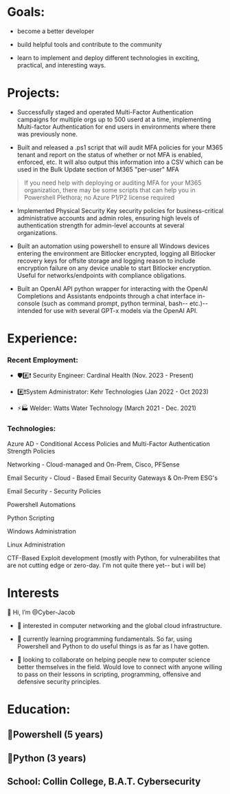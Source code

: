 <h1>Goals:</h1>

- become a better developer

- build helpful tools and contribute to the community

- learn to implement and deploy different technologies in exciting, practical, and interesting ways.

<h1>Projects:</h1>

- Successfully staged and operated Multi-Factor Authentication campaigns for multiple orgs up to 500 userd at a time, implementing Multi-factor Authentication for end users in environments where there was previously none.

- Built and released a .ps1 script that will audit MFA policies for your M365 tenant and report on the status of whether or not MFA is enabled, enforced, etc. It will also output this information into a CSV which can be used in the Bulk Update section of M365 "per-user" MFA 
> If you need help with deploying or auditing MFA for your M365 organization, there may be some scripts that can help you in Powershell Plethora; no Azure P1/P2 license required

- Implemented Physical Security Key security policies for business-critical administrative accounts and admin roles, ensuring high levels of authentication strength for admin-level accounts at several organizations.

- Built an automation using powershell to ensure all Windows devices entering the environment are Bitlocker encrypted, logging all Bitlocker recovery keys for offsite storage and logging reason to include encryption failure on any device unable to start Bitlocker encryption. Useful for networks/endpoints with compliance obligations.

- Built an OpenAI API python wrapper for interacting with the OpenAI Completions and Assistants endpoints through a chat interface in-console (such as command prompt, python terminal, bash-- etc.)-- intended for use with several GPT-x models via the OpenAI API.

<h1>Experience:</h1>

<h3>Recent Employment:</h3>

- 🛡️#️⃣❗ Security Engineer: Cardinal Health (Nov. 2023 - Present)

- #️⃣❗System Administrator: Kehr Technologies (Jan 2022 - Oct 2023)

- ⚡🏭 Welder: Watts Water Technology (March 2021 - Dec. 2021)


<h3>Technologies:</h3>

Azure AD - Conditional Access Policies and Multi-Factor Authentication Strength Policies

Networking - Cloud-managed and On-Prem, Cisco, PFSense

Email Security - Cloud - Based Email Security Gateways & On-Prem ESG's

Email Security - Security Policies

Powershell Automations

Python Scripting

Windows Administration

Linux Administration

CTF-Based Exploit development (mostly with Python, for vulnerabilites that are not cutting edge or zero-day. I'm not quite there yet-- but i will be)


<h1>Interests</h1>

👋 Hi, I’m @Cyber-Jacob

- 👀 interested in computer networking and the global cloud infrastructure.

- 🌱 currently learning programming fundamentals. So far, using Powershell and Python to do useful things is as far as I have gotten.

- 💞️ looking to collaborate on helping people new to computer science better themselves in the field. Would love to connect with anyone willing to pass on their lessons in scripting, programming, offensive and defensive security principles.



<h1>Education:</h1>
<h2>🔷Powershell (5 years)</h2>
<h2>🐍Python (3 years)</h2>
<h2>School: Collin College, B.A.T. Cybersecurity</h2>


<!---
RecyclableBag/RecyclableBag is a ✨ special ✨ repository because its `README.md` (this file) appears on your GitHub profile.
You can click the Preview link to take a look at your changes.
--->

